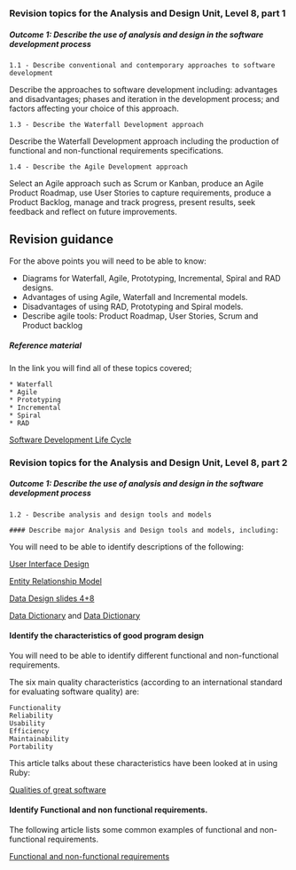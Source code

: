 ### Revision topics for the Analysis and Design Unit, Level 8, part 1

##### Outcome 1: Describe the use of analysis and design in the software development process

```
1.1 - Describe conventional and contemporary approaches to software development

```

Describe the approaches to software development including: advantages and disadvantages; phases and iteration in the development process; and factors affecting your choice of this approach.

```
1.3 - Describe the Waterfall Development approach

```

Describe the Waterfall Development approach including the production of functional and non-functional requirements specifications.

```
1.4 - Describe the Agile Development approach
```

Select an Agile approach such as Scrum or Kanban, produce an Agile Product Roadmap, use User Stories to capture requirements, produce a Product Backlog, manage and track progress, present results, seek feedback and reflect on future improvements.

## Revision guidance

For the above points you will need to be able to know:

* Diagrams for Waterfall, Agile, Prototyping, Incremental, Spiral and RAD designs.
* Advantages of using Agile, Waterfall and Incremental models.
* Disadvantages of using RAD, Prototyping and Spiral models.
* Describe agile tools: Product Roadmap, User Stories, Scrum and Product backlog

##### Reference material

In the link you will find all of these topics covered;

	* Waterfall
	* Agile
	* Prototyping
	* Incremental
	* Spiral
	* RAD

[Software Development Life Cycle](http://www.tutorialspoint.com/sdlc/index.htm)


### Revision topics for the Analysis and Design Unit, Level 8, part 2

##### Outcome 1: Describe the use of analysis and design in the software development process

```
1.2 - Describe analysis and design tools and models

#### Describe major Analysis and Design tools and models, including:
```

You will need to be able to identify descriptions of the following:

[User Interface Design](http://www.usability.gov/what-and-why/user-interface-design.html)

[Entity Relationship Model](http://www.webopedia.com/TERM/E/entity_relationship_diagram.html)

[Data Design slides 4+8](http://www.peter-lo.com/Teaching/CS213/L04.pdf)

[Data Dictionary](http://www.cs.unb.ca/profs/fritz/cs3503/dd.htm) and [Data Dictionary](https://blog.udemy.com/data-dictionary-example)


#### Identify the characteristics of good program design

You will need to be able to identify different functional and non-functional requirements.

The six main quality characteristics (according to an international standard for evaluating software quality) are:

```
Functionality
Reliability
Usability
Efficiency
Maintainability
Portability
```

This article talks about these characteristics have been looked at in using Ruby:

[Qualities of great software](http://practicingruby.com/articles/qualities-of-great-software)  

#### Identify Functional and non functional requirements.

The following article lists some common examples of functional and non-functional requirements.

[Functional and non-functional requirements](http://reqtest.com/requirements-blog/functional-vs-non-functional-requirements/)
